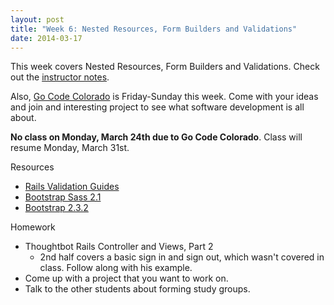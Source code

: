 ```yaml
---
layout: post
title: "Week 6: Nested Resources, Form Builders and Validations"
date: 2014-03-17
---
```


This week covers Nested Resources, Form Builders and Validations. Check out the [instructor notes][4].

Also, [Go Code Colorado][3] is Friday-Sunday this week. Come with your ideas and join and interesting project
to see what software development is all about.

**No class on Monday, March 24th due to Go Code Colorado**. Class will resume Monday, March 31st.

Resources

* [Rails Validation Guides][1]
* [Bootstrap Sass 2.1][2]
* [Bootstrap 2.3.2][5]

Homework

* Thoughtbot Rails Controller and Views, Part 2
  * 2nd half covers a basic sign in and sign out, which wasn't covered in class. Follow along with his example.
* Come up with a project that you want to work on.
* Talk to the other students about forming study groups.

[1]: http://guides.rubyonrails.org/v3.2.13/active_record_validations_callbacks.html#validation-helpers
[2]: https://github.com/twbs/bootstrap-sass/tree/2.1-stable
[3]: http://gocode.colorado.gov/
[4]: https://github.com/durango-ruby-school/Instructor-Notes/blob/master/Week-06-Nested-Controllers-Forms-And-Validations.md
[5]: http://getbootstrap.com/2.3.2/
